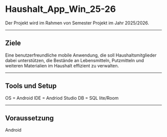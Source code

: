 # Haushalt_App_Win_25-26
Der Projekt wird im Rahmen von Semester Projekt im Jahr 2025/2026. 

---

## Ziele 
Eine benutzerfreundliche mobile Anwendung, die soll Haushaltsmitglieder dabei unterstützen, die Bestände an Lebensmitteln,
Putzmitteln und weiteren Materialien im Haushalt effizient zu verwalten.

---
## Tools und Setup
OS = Android
IDE = Andriod Studio
DB = SQL lite/Room

---
## Voraussetzung
Android 
